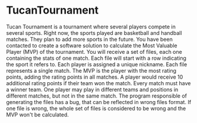 # TucanTournament

Tucan Tournament is a tournament where several players compete in several sports. Right now, the sports
played are basketball and handball matches. They plan to add more sports in the future.
You have been contacted to create a software solution to calculate the Most Valuable Player (MVP) of the
tournament.
You will receive a set of files, each one containing the stats of one match. Each file will start with a row
indicating the sport it refers to.
Each player is assigned a unique nickname.
Each file represents a single match.
The MVP is the player with the most rating points, adding the rating points in all matches.
A player would receive 10 additional rating points if their team won the match. Every match must have a
winner team. One player may play in different teams and positions in different matches, but not in the
same match.
The program responsible of generating the files has a bug, that can be reflected in wrong files format. If
one file is wrong, the whole set of files is considered to be wrong and the MVP won't be calculated.